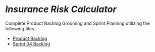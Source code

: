 # *Insurance Risk Calculator*

Complete Product Backlog Grooming and Sprint Planning utilizing the following files.
- [Product Backlog](backlog.md)
- [Sprint 04 Backlog](sprint-04-backlog.md)
